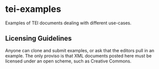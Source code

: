tei-examples
============

Examples of TEI documents dealing with different use-cases.

Licensing Guidelines
--------------------

Anyone can clone and submit examples, or ask that the editors pull in an example. The only proviso is that XML documents 
posted here must be licensed under an open scheme, such as Creative Commons.
